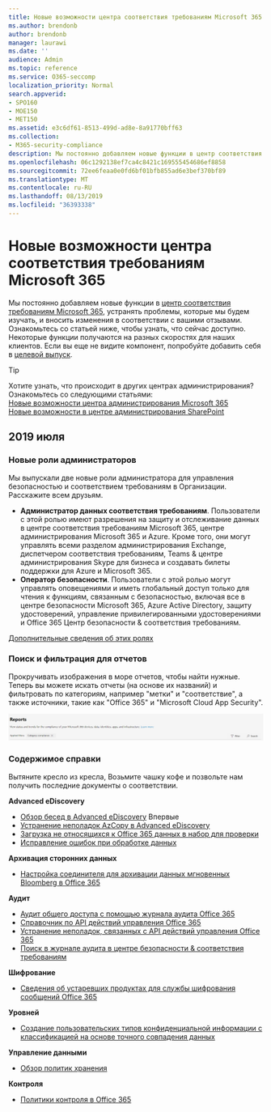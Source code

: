 ```yaml
---
title: Новые возможности центра соответствия требованиям Microsoft 365
ms.author: brendonb
author: brendonb
manager: laurawi
ms.date: ''
audience: Admin
ms.topic: reference
ms.service: O365-seccomp
localization_priority: Normal
search.appverid:
- SPO160
- MOE150
- MET150
ms.assetid: e3c6df61-8513-499d-ad8e-8a91770bff63
ms.collection:
- M365-security-compliance
description: Мы постоянно добавляем новые функции в центр соответствия требованиям Microsoft 365, устранять проблемы, которые мы будем изучать, и вносить изменения в соответствии с вашими отзывами. Узнайте, что мы использовали до этого месяца.
ms.openlocfilehash: 06c1292138ef7ca4c8421c169555454686ef8858
ms.sourcegitcommit: 72ee6feaa0e0fd6bf01bfb855ad6e3bef370bf89
ms.translationtype: MT
ms.contentlocale: ru-RU
ms.lasthandoff: 08/13/2019
ms.locfileid: "36393338"
---
```

# <a name="whats-new-in-the-microsoft-365-compliance-center"></a>Новые возможности центра соответствия требованиям Microsoft 365

Мы постоянно добавляем новые функции в [центр соответствия требованиям Microsoft 365](microsoft-365-compliance-center.md), устранять проблемы, которые мы будем изучать, и вносить изменения в соответствии с вашими отзывами. Ознакомьтесь со статьей ниже, чтобы узнать, что сейчас доступно. Некоторые функции получаются на разных скоростях для наших клиентов. Если вы еще не видите компонент, попробуйте добавить себя в [целевой выпуск](https://docs.microsoft.com/office365/admin/manage/release-options-in-office-365).

> [!TIP]
> Хотите узнать, что происходит в других центрах администрирования? Ознакомьтесь со следующими статьями:<br>[Новые возможности центра администрирования Microsoft 365](https://docs.microsoft.com/office365/admin/whats-new-in-preview?view=o365-worldwide)<br>[Новые возможности в центре администрирования SharePoint](https://docs.microsoft.com/sharepoint/what-s-new-in-admin-center)

## <a name="july-2019"></a>2019 июля

### <a name="new-admin-roles"></a>Новые роли администраторов

Мы выпускали две новые роли администратора для управления безопасностью и соответствием требованиям в Организации. Расскажите всем друзьям.

- **Администратор данных соответствия требованиям**. Пользователи с этой ролью имеют разрешения на защиту и отслеживание данных в центре соответствия требованиям Microsoft 365, центре администрирования Microsoft 365 и Azure. Кроме того, они могут управлять всеми разделом администрирования Exchange, диспетчером соответствия требованиям, Teams & центре администрирования Skype для бизнеса и создавать билеты поддержки для Azure и Microsoft 365.
- **Оператор безопасности**. Пользователи с этой ролью могут управлять оповещениями и иметь глобальный доступ только для чтения к функциям, связанным с безопасностью, включая все в центре безопасности Microsoft 365, Azure Active Directory, защиту удостоверений, управление привилегированными удостоверениями и Office 365 Центр безопасности & соответствия требованиям.

[Дополнительные сведения об этих ролях](https://docs.microsoft.com/office365/securitycompliance/permissions-microsoft-365-compliance-security)

### <a name="search-and-filtering-for-reports"></a>Поиск и фильтрация для отчетов

Прокручивать изображения в море отчетов, чтобы найти нужные. Теперь вы можете искать отчеты (на основе их названий) и фильтровать по категориям, например "метки" и "соответствие", а также источники, такие как "Office 365" и "Microsoft Cloud App Security".

![Снимок экрана кнопок поиска и фильтров для отчетов с примененным фильтром](media/mcc_report_filtering.png)

### <a name="help-content"></a>Содержимое справки

Вытяните кресло из кресла, Возьмите чашку кофе и позвольте нам получить последние документы о соответствии.

**Advanced eDiscovery**
- [Обзор бесед в Advanced eDiscovery](compliance20/conversation-review-sets.md) Впервые
- [Устранение неполадок AzCopy в Advanced eDiscovery](compliance20/troubleshooting-azcopy.md)
- [Загрузка не относящихся к Office 365 данных в набор для проверки](compliance20/load-non-office365-data.md)
- [Исправление ошибок при обработке данных](compliance20/error-remediation.md)

**Архивация сторонних данных**
- [Настройка соединителя для архивации данных мгновенных Bloomberg в Office 365](archive-instant-bloomberg-data.md)

**Аудит**
- [Аудит общего доступа с помощью журнала аудита Office 365](use-sharing-auditing.md)
- [Справочник по API действий управления Office 365](https://docs.microsoft.com/office/office-365-management-api/office-365-management-activity-api-reference)
- [Устранение неполадок, связанных с API действий управления Office 365](https://docs.microsoft.com/office/office-365-management-api/troubleshooting-the-office-365-management-activity-api)
- [Поиск в журнале аудита в центре безопасности & соответствия требованиям](search-the-audit-log-in-security-and-compliance.md)

**Шифрование**
- [Сведения об устаревших продуктах для службы шифрования сообщений Office 365](legacy-information-for-message-encryption.md)

**Уровней**
- [Создание пользовательских типов конфиденциальной информации с классификацией на основе точного совпадения данных](create-custom-sensitive-information-types-with-exact-data-match-based-classification.md)

**Управление данными**
- [Обзор политик хранения](retention-policies.md)

**Контроля**
- [Политики контроля в Office 365](supervision-policies.md)